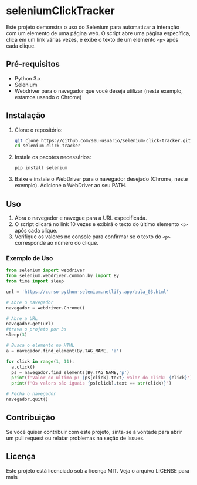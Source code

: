 # seleniumClickTracker


Este projeto demonstra o uso do Selenium para automatizar a interação com um elemento de uma página web. O script abre uma página específica, clica em um link várias vezes, e exibe o texto de um elemento `<p>` após cada clique.

## Pré-requisitos

- Python 3.x
- Selenium
- Webdriver para o navegador que você deseja utilizar (neste exemplo, estamos usando o Chrome)

## Instalação

1. Clone o repositório:
    ```bash
    git clone https://github.com/seu-usuario/selenium-click-tracker.git
    cd selenium-click-tracker
    ```

2. Instale os pacotes necessários:
    ```bash
    pip install selenium
    ```

3. Baixe e instale o WebDriver para o navegador desejado (Chrome, neste exemplo). Adicione o WebDriver ao seu PATH.

## Uso

1. Abra o navegador e navegue para a URL especificada.
2. O script clicará no link 10 vezes e exibirá o texto do último elemento `<p>` após cada clique.
3. Verifique os valores no console para confirmar se o texto do `<p>` corresponde ao número do clique.

### Exemplo de Uso

```python
from selenium import webdriver
from selenium.webdriver.common.by import By
from time import sleep

url = 'https://curso-python-selenium.netlify.app/aula_03.html'

# Abre o navegador
navegador = webdriver.Chrome()

# Abre a URL
navegador.get(url)
#trava o projeto por 3s
sleep(3)

# Busca o elemento no HTML
a = navegador.find_element(By.TAG_NAME, 'a')

for click in range(1, 11):
  a.click()  
  ps = navegador.find_elements(By.TAG_NAME,'p') 
  print(f'Valor do ultimo p: {ps[click].text} valor do click: {click}')
  print(f'Os valors são iguais {ps[click].text == str(click)}')

# Fecha o navegador
navegador.quit()
```

## Contribuição
Se você quiser contribuir com este projeto, sinta-se à vontade para abrir um pull request ou relatar problemas na seção de Issues.


## Licença
Este projeto está licenciado sob a licença MIT. Veja o arquivo LICENSE para mais
